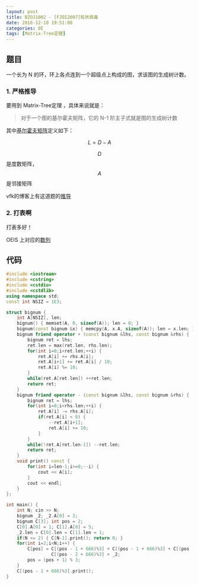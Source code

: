 ```yaml
---
layout: post
title: BZOJ1002 - [FJOI2007]轮状病毒
date: 2016-12-10 19:51:00
categories: OI
tags: [Matrix-Tree定理]
---
```


## 题目

一个长为 N 的环，环上各点连到一个超级点上构成的图，求该图的生成树计数。

### 1. 严格推导
要用到 Matrix-Tree定理 ，具体来说就是：
> 对于一个图的基尔霍夫矩阵，它的 N-1 阶主子式就是图的生成树计数

其中[基尔霍夫矩阵](https://en.wikipedia.org/wiki/Laplacian_matrix)定义如下：

$$ L = D - A $$

$$ D $$ 是度数矩阵，$$ A $$ 是邻接矩阵

vfk的博客上有这道题的[推导](http://vfleaking.blog.163.com/blog/static/17480763420119685112649/)

### 2. 打表啊
打表多好！

OEIS 上对应的[数列](http://oeis.org/A004146)

## 代码
```cpp
#include <iostream>
#include <cstring>
#include <cstdio>
#include <cstdlib>
using namespace std;
const int NSIZ = 1E3;

struct bignum {
    int A[NSIZ], len;
    bignum() { memset(A, 0, sizeof(A)); len = 0; }
    bignum(const bignum &x) { memcpy(A, x.A, sizeof(A)); len = x.len; }
    bignum friend operator + (const bignum &lhs, const bignum &rhs) {
        bignum ret = lhs;
        ret.len = max(ret.len, rhs.len);
        for(int i=0;i<ret.len;++i) {
            ret.A[i] += rhs.A[i];
            ret.A[i+1] += ret.A[i] / 10;
            ret.A[i] %= 10;
        }
        while(ret.A[ret.len]) ++ret.len;
        return ret;
    }
    bignum friend operator - (const bignum &lhs, const bignum &rhs) {
        bignum ret = lhs;
        for(int i=0;i<rhs.len;++i) {
            ret.A[i] -= rhs.A[i];
            if(ret.A[i] < 0) {
                --ret.A[i+1];
                ret.A[i] += 10;
            }
        }
        while(!ret.A[ret.len-1]) --ret.len;
        return ret;
    }
    void print() const {
        for(int i=len-1;i>=0;--i) {
            cout << A[i];
        }
        cout << endl;
    }
};

int main() {
    int N; cin >> N;
    bignum _2; _2.A[0] = 2;
    bignum C[3]; int pos = 2;
    C[0].A[0] = 1; C[1].A[0] = 5;
    _2.len = C[0].len = C[1].len = 1;
    if(N <= 2) { C[N-1].print(); return 0; }
    for(int i=2;i<N;i++) {
        C[pos] = C[(pos - 1 + 666)%3] + C[(pos - 1 + 666)%3] + C[(pos - 1 + 666)%3] - 
                 C[(pos - 2 + 666)%3] + _2;
        pos = (pos + 1) % 3;
    }
    C[(pos - 1 + 666)%3].print();
}
```

